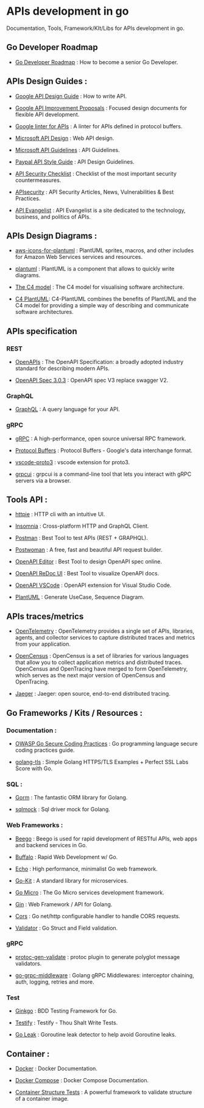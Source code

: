 # APIs development in go
Documentation, Tools, Framework/KIt/Libs for APIs development in go.

## Go Developer Roadmap

* [Go Developer Roadmap](https://github.com/Alikhll/golang-developer-roadmap) : How to become a senior Go Developer.

## APIs Design Guides :

* [Google API Design Guide](https://cloud.google.com/apis/design) : How to write API.

* [Google API Improvement Proposals](https://aip.dev) : Focused design documents for flexible API development.

* [Google linter for APIs](https://github.com/googleapis/api-linter) : A linter for APIs defined in protocol buffers.

* [Microsoft API Design](https://docs.microsoft.com/en-us/azure/architecture/best-practices/api-design) : Web API design.

* [Microsoft API Guidelines](https://github.com/microsoft/api-guidelines/blob/vNext/Guidelines.md) :  API Guidelines.

* [Paypal API Style Guide](https://github.com/paypal/api-standards/blob/master/api-style-guide.md) : API Design Guidelines.

* [API Security Checklist](https://github.com/shieldfy/API-Security-Checklist) : Checklist of the most important security countermeasures.

* [APIsecurity](https://apisecurity.io/) : API Security Articles, News, Vulnerabilities & Best Practices.

* [API Evangelist](http://apievangelist.com/) : API Evangelist is a site dedicated to the technology, business, and politics of APIs.

## APIs Design Diagrams :

* [aws-icons-for-plantuml](https://github.com/awslabs/aws-icons-for-plantuml) : PlantUML sprites, macros, and other includes for Amazon Web Services services and resources.

* [plantuml](https://plantuml.com/) : PlantUML is a component that allows to quickly write diagrams.

* [The C4 model](https://c4model.com/) : The C4 model for visualising software architecture.

* [C4 PlantUML](https://github.com/RicardoNiepel/C4-PlantUML): C4-PlantUML combines the benefits of PlantUML and the C4 model for providing a simple way of describing and communicate software architectures.

## APIs specification

### REST
* [OpenAPIs](https://www.openapis.org/) : The OpenAPI Specification: a broadly adopted industry standard for describing modern APIs.

* [OpenAPI Spec 3.0.3](https://github.com/OAI/OpenAPI-Specification/blob/master/versions/3.0.3.md#infoObject) : OpenAPI spec V3 replace swagger V2.

### GraphQL

* [GraphQL](https://graphql.org/) : A query language for your API.

### gRPC

* [gRPC](https://grpc.io/) : A high-performance, open source universal RPC framework.

* [Protocol Buffers](https://github.com/protocolbuffers/protobuf) : Protocol Buffers - Google's data interchange format.

* [vscode-proto3](https://github.com/zxh0/vscode-proto3) : vscode extension for proto3.

* [grpcui](https://github.com/fullstorydev/grpcui) : grpcui is a command-line tool that lets you interact with gRPC servers via a browser.


## Tools API :

* [httpie](https://httpie.org/) : HTTP cli with an intuitive UI.

* [Insomnia](https://github.com/Kong/insomnia) : Cross-platform HTTP and GraphQL Client.

* [Postman](https://www.postman.com/) : Best Tool to test APIs (REST + GRAPHQL).

* [Postwoman](https://github.com/liyasthomas/postwoman) : A free, fast and beautiful API request builder.

* [OpenAPI Editor](https://editor.swagger.io/) : Best Tool to design OpenAPI spec online.

* [OpenAPI ReDoc UI](https://swagger.io/blog/api-development/redoc-openapi-powered-documentation/) : Best Tool to visualize OpenAPI docs.


* [OpenAPI VSCode](https://marketplace.visualstudio.com/items?itemName=42Crunch.vscode-openapi) : OpenAPI extension for Visual Studio Code.

* [PlantUML](https://plantuml.com/fr/) : Generate UseCase, Sequence Diagram.

## APIs traces/metrics 

* [OpenTelemetry](https://opentelemetry.io/) : OpenTelemetry provides a single set of APIs, libraries, agents, and collector services to capture distributed traces and metrics from your application.

* [OpenCensus](https://opencensus.io/) : OpenCensus is a set of libraries for various languages that allow you to collect application metrics and distributed traces. OpenCensus and OpenTracing have merged to form OpenTelemetry, which serves as the next major version of OpenCensus and OpenTracing.

* [Jaeger](https://www.jaegertracing.io/) : Jaeger: open source, end-to-end distributed tracing.


## Go Frameworks / Kits / Resources :

### Documentation :

* [OWASP Go Secure Coding Practices](https://github.com/OWASP/Go-SCP) : Go programming language secure coding practices guide.

* [golang-tls](https://github.com/denji/golang-tls) : Simple Golang HTTPS/TLS Examples + Perfect SSL Labs Score with Go.

### SQL :

* [Gorm](https://gorm.io/) : The fantastic ORM library for Golang.

* [sqlmock](https://github.com/DATA-DOG/go-sqlmock) : Sql driver mock for Golang.

### Web Frameworks :

* [Beego](https://github.com/astaxie/beego) : Beego is used for rapid development of RESTful APIs, web apps and backend services in Go.

* [Buffalo](https://github.com/gobuffalo/buffalo) : Rapid Web Development w/ Go.

* [Echo](https://github.com/labstack/echo) : High performance, minimalist Go web framework.

* [Go-Kit](https://github.com/go-kit/kit) : A standard library for microservices.

* [Go Micro](https://github.com/micro/go-micro) : The Go Micro services development framework.

* [Gin](https://gin-gonic.com/) : Web Framework / API for Golang.

* [Cors](https://github.com/rs/cors) : Go net/http configurable handler to handle CORS requests.

* [Validator](https://github.com/go-playground/validator) : Go Struct and Field validation.

### gRPC

* [protoc-gen-validate](https://github.com/envoyproxy/protoc-gen-validate) : protoc plugin to generate polyglot message validators.

* [go-grpc-middleware](https://github.com/grpc-ecosystem/go-grpc-middleware) : Golang gRPC Middlewares: interceptor chaining, auth, logging, retries and more.

### Test

* [Ginkgo](https://github.com/onsi/ginkgo/) : BDD Testing Framework for Go.

* [Testify](https://github.com/stretchr/testify) : Testify - Thou Shalt Write Tests.

* [Go Leak](https://github.com/uber-go/goleak) : Goroutine leak detector to help avoid Goroutine leaks.


## Container :

* [Docker](https://docs.docker.com/) : Docker Documentation.

* [Docker Compose](https://docs.docker.com/compose/) :  Docker Compose Documentation.

* [Container Structure Tests](https://github.com/GoogleContainerTools/container-structure-test) : A powerful framework to validate structure of a container image.
